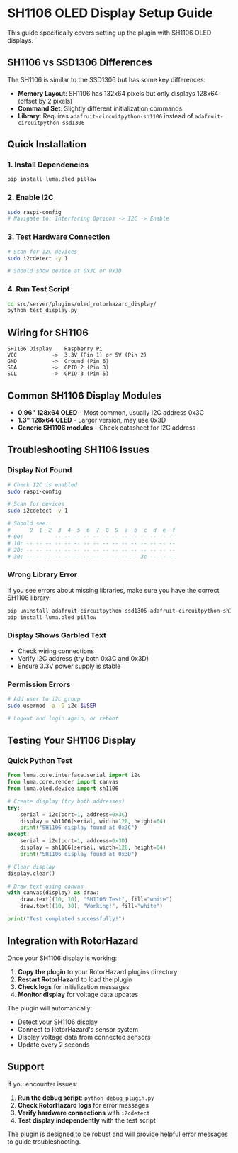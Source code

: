 # SH1106 OLED Display Setup Guide

This guide specifically covers setting up the plugin with SH1106 OLED displays.

## SH1106 vs SSD1306 Differences

The SH1106 is similar to the SSD1306 but has some key differences:

- **Memory Layout**: SH1106 has 132x64 pixels but only displays 128x64 (offset by 2 pixels)
- **Command Set**: Slightly different initialization commands
- **Library**: Requires `adafruit-circuitpython-sh1106` instead of `adafruit-circuitpython-ssd1306`

## Quick Installation

### 1. Install Dependencies
```bash
pip install luma.oled pillow
```

### 2. Enable I2C
```bash
sudo raspi-config
# Navigate to: Interfacing Options -> I2C -> Enable
```

### 3. Test Hardware Connection
```bash
# Scan for I2C devices
sudo i2cdetect -y 1

# Should show device at 0x3C or 0x3D
```

### 4. Run Test Script
```bash
cd src/server/plugins/oled_rotorhazard_display/
python test_display.py
```

## Wiring for SH1106

```
SH1106 Display    Raspberry Pi
VCC           ->  3.3V (Pin 1) or 5V (Pin 2)
GND           ->  Ground (Pin 6)
SDA           ->  GPIO 2 (Pin 3)
SCL           ->  GPIO 3 (Pin 5)
```

## Common SH1106 Display Modules

- **0.96" 128x64 OLED** - Most common, usually I2C address 0x3C
- **1.3" 128x64 OLED** - Larger version, may use 0x3D
- **Generic SH1106 modules** - Check datasheet for I2C address

## Troubleshooting SH1106 Issues

### Display Not Found
```bash
# Check I2C is enabled
sudo raspi-config

# Scan for devices
sudo i2cdetect -y 1

# Should see:
#      0  1  2  3  4  5  6  7  8  9  a  b  c  d  e  f
# 00:          -- -- -- -- -- -- -- -- -- -- -- -- --
# 10: -- -- -- -- -- -- -- -- -- -- -- -- -- -- -- --
# 20: -- -- -- -- -- -- -- -- -- -- -- -- -- -- -- --
# 30: -- -- -- -- -- -- -- -- -- -- -- -- 3c -- -- --
```

### Wrong Library Error
If you see errors about missing libraries, make sure you have the correct SH1106 library:
```bash
pip uninstall adafruit-circuitpython-ssd1306 adafruit-circuitpython-sh1106
pip install luma.oled pillow
```

### Display Shows Garbled Text
- Check wiring connections
- Verify I2C address (try both 0x3C and 0x3D)
- Ensure 3.3V power supply is stable

### Permission Errors
```bash
# Add user to i2c group
sudo usermod -a -G i2c $USER

# Logout and login again, or reboot
```

## Testing Your SH1106 Display

### Quick Python Test
```python
from luma.core.interface.serial import i2c
from luma.core.render import canvas
from luma.oled.device import sh1106

# Create display (try both addresses)
try:
    serial = i2c(port=1, address=0x3C)
    display = sh1106(serial, width=128, height=64)
    print("SH1106 display found at 0x3C")
except:
    serial = i2c(port=1, address=0x3D)
    display = sh1106(serial, width=128, height=64)
    print("SH1106 display found at 0x3D")

# Clear display
display.clear()

# Draw text using canvas
with canvas(display) as draw:
    draw.text((10, 10), "SH1106 Test", fill="white")
    draw.text((10, 30), "Working!", fill="white")

print("Test completed successfully!")
```

## Integration with RotorHazard

Once your SH1106 display is working:

1. **Copy the plugin** to your RotorHazard plugins directory
2. **Restart RotorHazard** to load the plugin
3. **Check logs** for initialization messages
4. **Monitor display** for voltage data updates

The plugin will automatically:
- Detect your SH1106 display
- Connect to RotorHazard's sensor system
- Display voltage data from connected sensors
- Update every 2 seconds

## Support

If you encounter issues:

1. **Run the debug script**: `python debug_plugin.py`
2. **Check RotorHazard logs** for error messages
3. **Verify hardware connections** with `i2cdetect`
4. **Test display independently** with the test script

The plugin is designed to be robust and will provide helpful error messages to guide troubleshooting.
